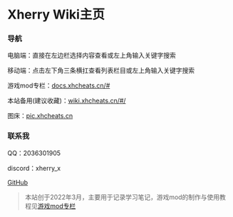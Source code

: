 # Xherry Wiki主页

### 导航

电脑端：直接在左边栏选择内容查看或左上角输入关键字搜索

移动端：点击左下角三条横扛查看列表栏目或左上角输入关键字搜索

游戏mod专栏：[docs.xhcheats.cn/#](https://docs.xhcheats.cn/#)

本站备用(建议收藏)：[wiki.xhcheats.cn/#/](https://wiki.xhcheats.cn/#)

图床：[pic.xhcheats.cn](https://pic.xhcheats.cn)

### 联系我

QQ：2036301905

discord：xherry_x

[GitHub](https://github.com/xhcherry)

> 本站创于2022年3月，主要用于记录学习笔记，游戏mod的制作与使用教程见[游戏mod专栏](https://docs.xhcheats.cn/#)